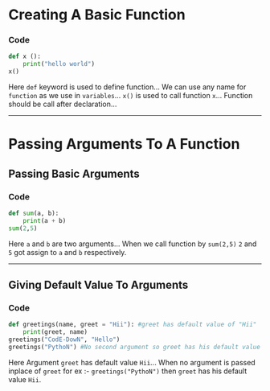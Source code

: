 # Creating A Basic Function

### Code
```python
def x ():
	print("hello world")
x()
```
Here `def` keyword is used to define function...
We can use any name for `function` as we use in `variables`...
`x()` is used to call function `x`...
Function should be call after declaration...

***

# Passing Arguments To A Function

## Passing Basic Arguments
### Code
```python
def sum(a, b):
	print(a + b)
sum(2,5)
```

Here `a` and `b` are two arguments...
When we call function by `sum(2,5)` `2` and `5` got assign to `a` and `b` respectively.

***

## Giving Default Value To Arguments
### Code
```python
def greetings(name, greet = "Hii"): #greet has default value of "Hii"
	print(greet, name)
greetings("CodE-DowN", "Hello")
greetings("PythoN") #No second argument so greet has his default value "Hii"
```

Here Argument `greet` has default value `Hii`...
 When no argument is passed inplace of `greet` for ex :- `greetings("PythoN")` then `greet` has his default value `Hii`.